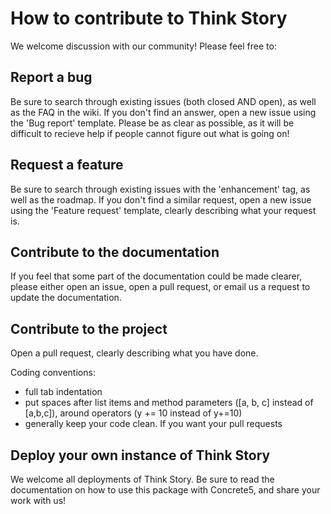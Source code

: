 # How to contribute to Think Story

We welcome discussion with our community! Please feel free to:


## Report a bug

Be sure to search through existing issues (both closed AND open), as well as the FAQ in the wiki. If you don't find an answer, open a new issue using the 'Bug report' template. Please be as clear as possible, as it will be difficult to recieve help if people cannot figure out what is going on!


## Request a feature

Be sure to search through existing issues with the 'enhancement' tag, as well as the roadmap. If you don't find a similar request, open a new issue using the 'Feature request' template, clearly describing what your request is.


## Contribute to the documentation

If you feel that some part of the documentation could be made clearer, please either open an issue, open a pull request, or email us a request to update the documentation.


## Contribute to the project

Open a pull request, clearly describing what you have done. 

Coding conventions:
- full tab indentation
- put spaces after list items and method parameters ([a, b, c] instead of [a,b,c]), around operators (y += 10 instead of y+=10)
- generally keep your code clean. If you want your pull requests


## Deploy your own instance of Think Story

We welcome all deployments of Think Story. Be sure to read the documentation on how to use this package with Concrete5, and share your work with us!

